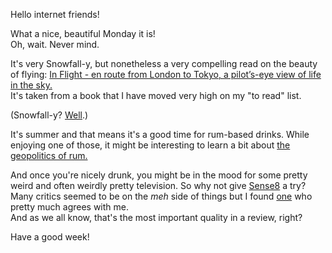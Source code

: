 Hello internet friends!

What a nice, beautiful Monday it is!  
Oh, wait. Never mind.

It's very Snowfall-y, but nonetheless a very compelling read on the beauty of flying: [In Flight - en route from London to Tokyo, a pilot’s-eye view of life in the sky.](http://www.nytimes.com/interactive/2015/05/14/opinion/14-in-flight-mark-vanhoenacker.html)  
It's taken from a book that I have moved very high on my "to read" list.

(Snowfall-y? [Well](http://www.nytimes.com/projects/2012/snow-fall/).)

It's summer and that means it's a good time for rum-based drinks. While enjoying one of those, it might be interesting to learn a bit about [the geopolitics of rum.](http://warontherocks.com/2015/06/the-geopolitics-of-rum/?singlepage=1)

And once you're nicely drunk, you might be in the mood for some pretty weird and often weirdly pretty television. So why not give [Sense8](http://en.wikipedia.org/wiki/Sense8) a try? Many critics seemed to be on the *meh* side of things but I found [one](http://www.theverge.com/2015/5/28/8673391/sense8-review-matrix-wachowskis-netflix) who pretty much agrees with me.  
And as we all know, that's the most important quality in a review, right?

Have a good week!